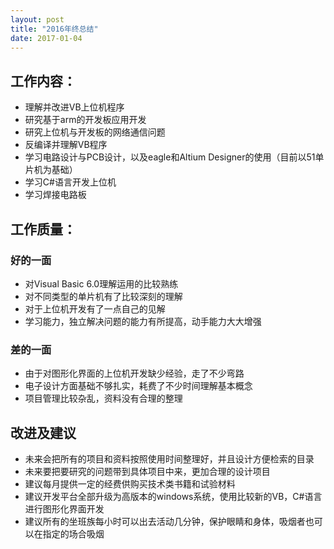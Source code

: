 ```yaml
---
layout: post
title: "2016年终总结"
date: 2017-01-04
---
```


## 工作内容：

 - 理解并改进VB上位机程序
 - 研究基于arm的开发板应用开发
 - 研究上位机与开发板的网络通信问题
 - 反编译并理解VB程序
 - 学习电路设计与PCB设计，以及eagle和Altium Designer的使用（目前以51单片机为基础）
 - 学习C#语言开发上位机
 - 学习焊接电路板
		
## 工作质量：

### 好的一面

 - 对Visual Basic 6.0理解运用的比较熟练
 - 对不同类型的单片机有了比较深刻的理解
 - 对于上位机开发有了一点自己的见解
 - 学习能力，独立解决问题的能力有所提高，动手能力大大增强

### 差的一面

 - 由于对图形化界面的上位机开发缺少经验，走了不少弯路
 - 电子设计方面基础不够扎实，耗费了不少时间理解基本概念
 - 项目管理比较杂乱，资料没有合理的整理

## 改进及建议

 - 未来会把所有的项目和资料按照使用时间整理好，并且设计方便检索的目录
 - 未来要把要研究的问题带到具体项目中来，更加合理的设计项目
 - 建议每月提供一定的经费供购买技术类书籍和试验材料
 - 建议开发平台全部升级为高版本的windows系统，使用比较新的VB，C#语言进行图形化界面开发
 - 建议所有的坐班族每小时可以出去活动几分钟，保护眼睛和身体，吸烟者也可以在指定的场合吸烟

